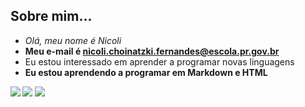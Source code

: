 ## Sobre mim...
- _Olá, meu nome é Nicoli_
- **Meu e-mail é nicoli.choinatzki.fernandes@escola.pr.gov.br**
- </i>Eu estou interessado em aprender a programar novas linguagens</i>
- <b>Eu estou aprendendo a programar em Markdown e HTML<b/>

[![](https://img.shields.io/badge/Spotify-1ED760?&style=for-the-badge&logo=spotify&logoColor=white)](http://spotify.com)
  [![](https://img.shields.io/badge/Instagram-E4405F?style=for-the-badge&logo=instagram&logoColor=white)](http://instagram.com)
  [![](https://img.shields.io/badge/YouTube-FF0000?style=for-the-badge&logo=youtube&logoColor=white)](http://Youtube.com)

